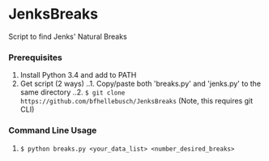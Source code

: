 JenksBreaks
===========

Script to find Jenks' Natural Breaks 

### Prerequisites

1. Install Python 3.4 and add to PATH
2. Get script (2 ways)
..1. Copy/paste both 'breaks.py' and 'jenks.py' to the same directory
..2. `$ git clone https://github.com/bfhellebusch/JenksBreaks` (Note, this requires git CLI)

### Command Line Usage

1. `$ python breaks.py <your_data_list> <number_desired_breaks>`

